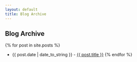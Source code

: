 ```yaml
---
layout: default
title: Blog Archive
---
```


## Blog Archive

{% for post in site.posts %}
* {{ post.date | date_to_string }} - [{{ post.title }}]({{post.url}})
{% endfor %}

